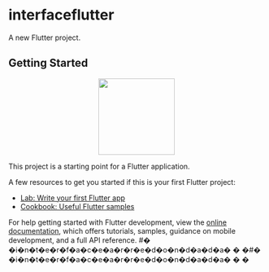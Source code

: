 # interfaceflutter

A new Flutter project.

## Getting Started

<div align="center">
<img src="https://user-images.githubusercontent.com/80179457/218272893-da4c59bb-d67b-4047-8511-52cda36dc4b2.jpg" width="150px" />
</div>

This project is a starting point for a Flutter application.


A few resources to get you started if this is your first Flutter project:

- [Lab: Write your first Flutter app](https://docs.flutter.dev/get-started/codelab)
- [Cookbook: Useful Flutter samples](https://docs.flutter.dev/cookbook)

For help getting started with Flutter development, view the
[online documentation](https://docs.flutter.dev/), which offers tutorials,
samples, guidance on mobile development, and a full API reference.
#� �i�n�t�e�r�f�a�c�e�a�r�r�e�d�o�n�d�a�d�a�
�
�#� �i�n�t�e�r�f�a�c�e�a�r�r�e�d�o�n�d�a�d�a�
�
�
